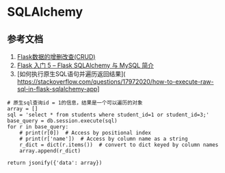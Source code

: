# SQLAlchemy 






## 参考文档
1. [Flask数据的增删改查(CRUD)](https://blog.csdn.net/weixin_42670402/article/details/91046647)
2. [Flask 入门 5 – Flask SQLAlchemy 与 MySQL 简介](https://www.hizxc.com/1456.html#zhi_xing_yuan_sheng_SQL_yu_ju)
2. [如何执行原生SQL语句并遍历返回结果](
https://stackoverflow.com/questions/17972020/how-to-execute-raw-sql-in-flask-sqlalchemy-app]
```
# 原生sql查询id = 1的信息，结果是一个可以遍历的对象
array = []
sql = 'select * from students where student_id=1 or student_id=3;'
base_query = db.session.execute(sql)
for r in base_query:
    # print(r[0])  # Access by positional index
    # print(r['name'])  # Access by column name as a string
    r_dict = dict(r.items())  # convert to dict keyed by column names
    array.append(r_dict)

return jsonify({'data': array})
```